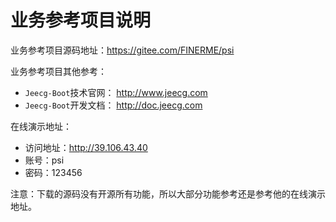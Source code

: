 # 业务参考项目说明

业务参考项目源码地址：https://gitee.com/FINERME/psi

业务参考项目其他参考：

- `Jeecg-Boot`技术官网： http://www.jeecg.com
- `Jeecg-Boot`开发文档： http://doc.jeecg.com

在线演示地址：

- 访问地址：http://39.106.43.40
- 账号：psi
- 密码：123456

注意：下载的源码没有开源所有功能，所以大部分功能参考还是参考他的在线演示地址。
